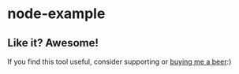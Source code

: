 # node-example

## Like it? Awesome!
If you find this tool useful, consider supporting or [buying me a beer](https://www.paypal.me/garciparedes/2):)

